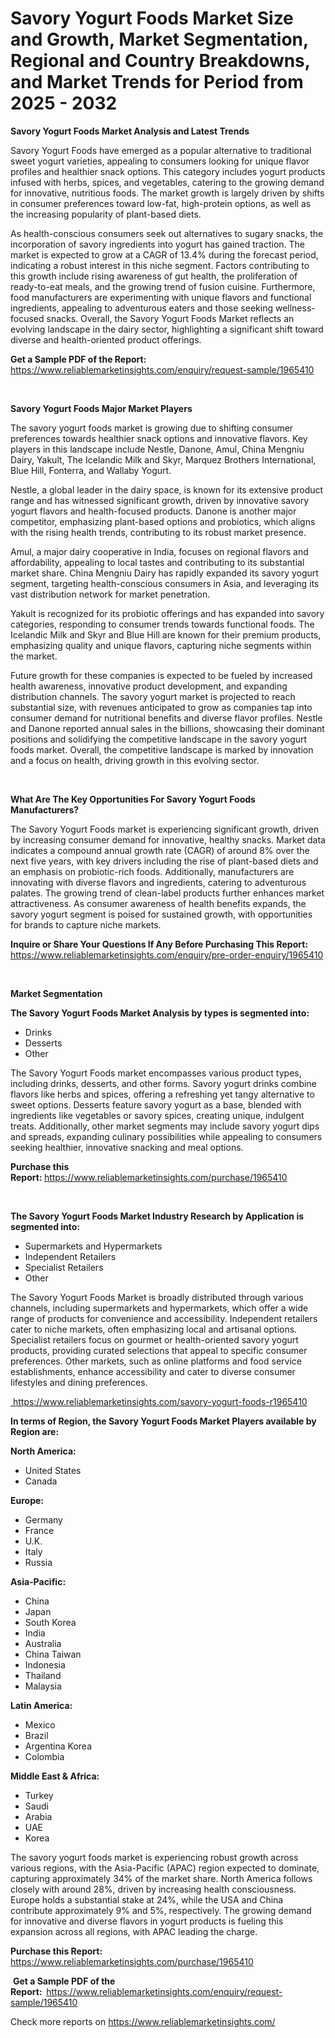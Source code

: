 <p><h1>Savory Yogurt Foods Market Size and Growth, Market Segmentation, Regional and Country Breakdowns, and Market Trends for Period from 2025 -  2032</h1></p><p><strong>Savory Yogurt Foods Market Analysis and Latest Trends</strong></p>
<p><p>Savory Yogurt Foods have emerged as a popular alternative to traditional sweet yogurt varieties, appealing to consumers looking for unique flavor profiles and healthier snack options. This category includes yogurt products infused with herbs, spices, and vegetables, catering to the growing demand for innovative, nutritious foods. The market growth is largely driven by shifts in consumer preferences toward low-fat, high-protein options, as well as the increasing popularity of plant-based diets.</p><p>As health-conscious consumers seek out alternatives to sugary snacks, the incorporation of savory ingredients into yogurt has gained traction. The market is expected to grow at a CAGR of 13.4% during the forecast period, indicating a robust interest in this niche segment. Factors contributing to this growth include rising awareness of gut health, the proliferation of ready-to-eat meals, and the growing trend of fusion cuisine. Furthermore, food manufacturers are experimenting with unique flavors and functional ingredients, appealing to adventurous eaters and those seeking wellness-focused snacks. Overall, the Savory Yogurt Foods Market reflects an evolving landscape in the dairy sector, highlighting a significant shift toward diverse and health-oriented product offerings.</p></p>
<p><strong>Get a Sample PDF of the Report:&nbsp;</strong> <a href="https://www.reliablemarketinsights.com/enquiry/request-sample/1965410?utm_campaign=2135&utm_medium=2&utm_source=Github&utm_content=ia&utm_term=14022025&utm_id=savory-yogurt-foods">https://www.reliablemarketinsights.com/enquiry/request-sample/1965410</a></p>
<p>&nbsp;</p>
<p><strong>Savory Yogurt Foods Major Market Players</strong></p>
<p><p>The savory yogurt foods market is growing due to shifting consumer preferences towards healthier snack options and innovative flavors. Key players in this landscape include Nestle, Danone, Amul, China Mengniu Dairy, Yakult, The Icelandic Milk and Skyr, Marquez Brothers International, Blue Hill, Fonterra, and Wallaby Yogurt.</p><p>Nestle, a global leader in the dairy space, is known for its extensive product range and has witnessed significant growth, driven by innovative savory yogurt flavors and health-focused products. Danone is another major competitor, emphasizing plant-based options and probiotics, which aligns with the rising health trends, contributing to its robust market presence.</p><p>Amul, a major dairy cooperative in India, focuses on regional flavors and affordability, appealing to local tastes and contributing to its substantial market share. China Mengniu Dairy has rapidly expanded its savory yogurt segment, targeting health-conscious consumers in Asia, and leveraging its vast distribution network for market penetration.</p><p>Yakult is recognized for its probiotic offerings and has expanded into savory categories, responding to consumer trends towards functional foods. The Icelandic Milk and Skyr and Blue Hill are known for their premium products, emphasizing quality and unique flavors, capturing niche segments within the market.</p><p>Future growth for these companies is expected to be fueled by increased health awareness, innovative product development, and expanding distribution channels. The savory yogurt market is projected to reach substantial size, with revenues anticipated to grow as companies tap into consumer demand for nutritional benefits and diverse flavor profiles. Nestle and Danone reported annual sales in the billions, showcasing their dominant positions and solidifying the competitive landscape in the savory yogurt foods market. Overall, the competitive landscape is marked by innovation and a focus on health, driving growth in this evolving sector.</p></p>
<p>&nbsp;</p>
<p><strong>What Are The Key Opportunities For Savory Yogurt Foods Manufacturers?</strong></p>
<p><p>The Savory Yogurt Foods market is experiencing significant growth, driven by increasing consumer demand for innovative, healthy snacks. Market data indicates a compound annual growth rate (CAGR) of around 8% over the next five years, with key drivers including the rise of plant-based diets and an emphasis on probiotic-rich foods. Additionally, manufacturers are innovating with diverse flavors and ingredients, catering to adventurous palates. The growing trend of clean-label products further enhances market attractiveness. As consumer awareness of health benefits expands, the savory yogurt segment is poised for sustained growth, with opportunities for brands to capture niche markets.</p></p>
<p><strong>Inquire or Share Your Questions If Any Before Purchasing This Report:</strong> <a href="https://www.reliablemarketinsights.com/enquiry/pre-order-enquiry/1965410?utm_campaign=2135&utm_medium=2&utm_source=Github&utm_content=ia&utm_term=14022025&utm_id=savory-yogurt-foods">https://www.reliablemarketinsights.com/enquiry/pre-order-enquiry/1965410</a></p>
<p>&nbsp;</p>
<p><strong>Market Segmentation</strong></p>
<p><strong>The Savory Yogurt Foods Market Analysis by types is segmented into:</strong></p>
<p><ul><li>Drinks</li><li>Desserts</li><li>Other</li></ul></p>
<p><p>The Savory Yogurt Foods market encompasses various product types, including drinks, desserts, and other forms. Savory yogurt drinks combine flavors like herbs and spices, offering a refreshing yet tangy alternative to sweet options. Desserts feature savory yogurt as a base, blended with ingredients like vegetables or savory spices, creating unique, indulgent treats. Additionally, other market segments may include savory yogurt dips and spreads, expanding culinary possibilities while appealing to consumers seeking healthier, innovative snacking and meal options.</p></p>
<p><strong>Purchase this Report:&nbsp;</strong><a href="https://www.reliablemarketinsights.com/purchase/1965410?utm_campaign=2135&utm_medium=2&utm_source=Github&utm_content=ia&utm_term=14022025&utm_id=savory-yogurt-foods">https://www.reliablemarketinsights.com/purchase/1965410</a></p>
<p>&nbsp;</p>
<p><strong>The Savory Yogurt Foods Market Industry Research by Application is segmented into:</strong></p>
<p><ul><li>Supermarkets and Hypermarkets</li><li>Independent Retailers</li><li>Specialist Retailers</li><li>Other</li></ul></p>
<p><p>The Savory Yogurt Foods Market is broadly distributed through various channels, including supermarkets and hypermarkets, which offer a wide range of products for convenience and accessibility. Independent retailers cater to niche markets, often emphasizing local and artisanal options. Specialist retailers focus on gourmet or health-oriented savory yogurt products, providing curated selections that appeal to specific consumer preferences. Other markets, such as online platforms and food service establishments, enhance accessibility and cater to diverse consumer lifestyles and dining preferences.</p></p>
<p><a href="https://www.reliablemarketinsights.com/savory-yogurt-foods-r1965410?utm_campaign=2135&utm_medium=2&utm_source=Github&utm_content=ia&utm_term=14022025&utm_id=savory-yogurt-foods">&nbsp;https://www.reliablemarketinsights.com/savory-yogurt-foods-r1965410</a></p>
<p><strong>In terms of Region, the Savory Yogurt Foods Market Players available by Region are:</strong></p>
<p>
    <p> <strong> North America: </strong>
        <ul>
            <li>United States</li>
            <li>Canada</li>
        </ul>
        </p> 
    <p> <strong> Europe: </strong>
        <ul>
            <li>Germany</li>
            <li>France</li>
            <li>U.K.</li>
            <li>Italy</li>
            <li>Russia</li>
        </ul>
        </p> 
    <p> <strong> Asia-Pacific: </strong>
        <ul>
            <li>China</li>
            <li>Japan</li>
            <li>South Korea</li>
            <li>India</li>
            <li>Australia</li>
            <li>China Taiwan</li>
            <li>Indonesia</li>
            <li>Thailand</li>
            <li>Malaysia</li>
        </ul>
        </p> 
    <p> <strong> Latin America: </strong>
        <ul>
            <li>Mexico</li>
            <li>Brazil</li>
            <li>Argentina Korea</li>
            <li>Colombia</li>
        </ul>
        </p> 
    <p> <strong> Middle East & Africa: </strong>
        <ul>
            <li>Turkey</li>
            <li>Saudi</li>
            <li>Arabia</li>
            <li>UAE</li>
            <li>Korea</li>
        </ul>
    </p>
    </p>
<p><p>The savory yogurt foods market is experiencing robust growth across various regions, with the Asia-Pacific (APAC) region expected to dominate, capturing approximately 34% of the market share. North America follows closely with around 28%, driven by increasing health consciousness. Europe holds a substantial stake at 24%, while the USA and China contribute approximately 9% and 5%, respectively. The growing demand for innovative and diverse flavors in yogurt products is fueling this expansion across all regions, with APAC leading the charge.</p></p>
<p><strong>Purchase this Report: </strong><a href="https://www.reliablemarketinsights.com/purchase/1965410?utm_campaign=2135&utm_medium=2&utm_source=Github&utm_content=ia&utm_term=14022025&utm_id=savory-yogurt-foods">https://www.reliablemarketinsights.com/purchase/1965410</a></p>
<p>&nbsp;<strong>Get a Sample PDF of the Report:&nbsp;&nbsp;</strong><a href="https://www.reliablemarketinsights.com/enquiry/request-sample/1965410?utm_campaign=2135&utm_medium=2&utm_source=Github&utm_content=ia&utm_term=14022025&utm_id=savory-yogurt-foods">https://www.reliablemarketinsights.com/enquiry/request-sample/1965410</a></p>
<p><strong></strong></p>
<p>Check more reports on <a href="https://www.reliablemarketinsights.com/?utm_campaign=2135&utm_medium=2&utm_source=Github&utm_content=ia&utm_term=14022025&utm_id=savory-yogurt-foods">https://www.reliablemarketinsights.com/</a></p>